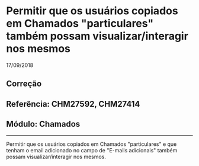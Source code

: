 # Permitir que os usuários copiados em Chamados "particulares" também possam visualizar/interagir nos mesmos
17/09/2018
## Correção
## Referência: CHM27592, CHM27414
## Módulo: Chamados
***

Permitir que os usuários copiados em Chamados "particulares" e que tenham o email adicionado no campo de "E-mails adicionais" também possam visualizar/interagir nos mesmos.